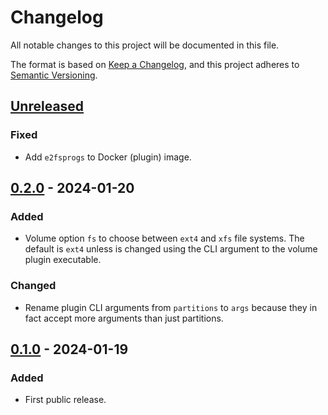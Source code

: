 # Changelog

All notable changes to this project will be documented in this file.

The format is based on [Keep a Changelog](https://keepachangelog.com/en/1.0.0/),
and this project adheres to [Semantic Versioning](https://semver.org/spec/v2.0.0.html).

## [Unreleased]

### Fixed

- Add `e2fsprogs` to Docker (plugin) image.

## [0.2.0] - 2024-01-20

### Added

- Volume option `fs` to choose between `ext4` and `xfs` file systems. The default is
  `ext4` unless is changed using the CLI argument to the volume plugin executable.

### Changed

- Rename plugin CLI arguments from `partitions` to `args` because they in fact accept
  more arguments than just partitions.

## [0.1.0] - 2024-01-19

### Added

- First public release.

[unreleased]: https://gitlab.com/go-benchmark-kvstore/docker-volume-mkfs/-/compare/v0.2.0...main
[0.2.0]: https://gitlab.com/go-benchmark-kvstore/docker-volume-mkfs/-/compare/v0.1.0...v0.2.0
[0.1.0]: https://gitlab.com/go-benchmark-kvstore/docker-volume-mkfs/-/tags/v0.1.0

<!-- markdownlint-disable-file MD024 -->
